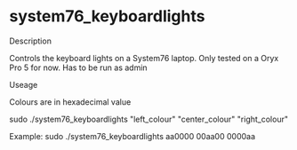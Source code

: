 # system76_keyboardlights

Description

Controls the keyboard lights on a System76 laptop. Only tested on a Oryx Pro 5 for now. Has to be run as admin



Useage

Colours are in hexadecimal value

sudo ./system76_keyboardlights "left_colour" "center_colour" "right_colour"

Example: sudo ./system76_keyboardlights aa0000 00aa00 0000aa
